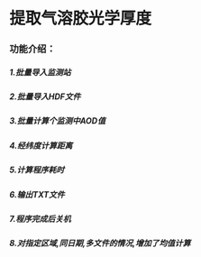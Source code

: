 # 提取气溶胶光学厚度
### 功能介绍：
#####    1.批量导入监测站
#####    2.批量导入HDF文件
#####    3.批量计算个监测中AOD值
#####    4.经纬度计算距离
#####    5.计算程序耗时
#####    6.输出TXT文件
#####    7.程序完成后关机
#####    8.对指定区域,同日期,多文件的情况,增加了均值计算
